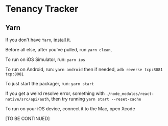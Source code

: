 # Tenancy Tracker

## Yarn

If you don't have `Yarn`, [install it](yarnpkg.com/en/docs/install).

Before all else, after you've pulled, run `yarn clean`,

To run on iOS Simulator, run: `yarn ios`

To run on Android, run: `yarn android` then if needed, `adb reverse tcp:8081 tcp:8081`

To just start the packager, run: `yarn start`

If you get a weird resolve error, something with `./node_modules/react-native/src/api/auth`, then try running `yarn start --reset-cache`

To run on your iOS device, connect it to the Mac, open Xcode

[TO BE CONTINUED]
